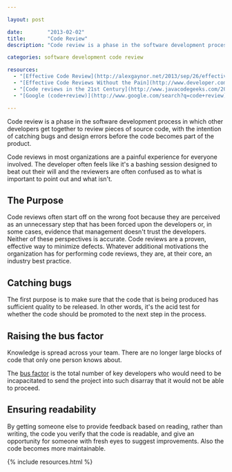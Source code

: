 ```yaml
---

layout: post

date:        "2013-02-02"
title:       "Code Review"
description: "Code review is a phase in the software development process to catch bugs and design errors before the code becomes part of the product."

categories: software development code review

resources:
  - "[Effective Code Review](http://alexgaynor.net/2013/sep/26/effective-code-review/)"
  - "[Effective Code Reviews Without the Pain](http://www.developer.com/tech/article.php/3579756/Effective-Code-Reviews-Without-the-Pain.htm)"
  - "[Code reviews in the 21st Century](http://www.javacodegeeks.com/2012/02/code-reviews-in-21st-century.html)"
  - "[Google (code+review)](http://www.google.com/search?q=code+review)"

---
```



Code review is a phase in the software development process in which other developers get together to review pieces of source code, with the intention of catching bugs and design errors before the code becomes part of the product.

Code reviews in most organizations are a painful experience for everyone involved. The developer often feels like it's a bashing session designed to beat out their will and the reviewers are often confused as to what is important to point out and what isn't.


## The Purpose

Code reviews often start off on the wrong foot because they are perceived as an unnecessary step that has been forced upon the developers or, in some cases, evidence that management doesn't trust the developers. Neither of these perspectives is accurate. Code reviews are a proven, effective way to minimize defects. Whatever additional motivations the organization has for performing code reviews, they are, at their core, an industry best practice.


## Catching bugs

The first purpose is to make sure that the code that is being produced has sufficient quality to be released. In other words, it's the acid test for whether the code should be promoted to the next step in the process.


## Raising the bus factor

Knowledge is spread across your team. There are no longer large blocks of code that only one person knows about.

The <a href="http://en.wikipedia.org/wiki/Bus_factor">bus factor</a> is the total number of key developers who would need to be incapacitated to send the project into such disarray that it would not be able to proceed.


## Ensuring readability

By getting someone else to provide feedback based on reading, rather than writing, the code you verify that the code is readable, and give an opportunity for someone with fresh eyes to suggest improvements. Also the code becomes more maintainable.


{% include resources.html %}
